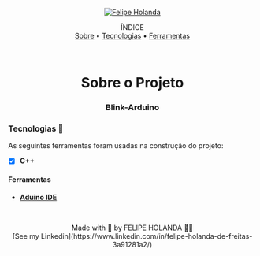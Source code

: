 <p align="center">
   <a href="https://www.linkedin.com/in/felipe-holanda-de-freitas-3a91281a2/">
      <img alt="Felipe Holanda" src="https://img.shields.io/badge/-Felipe Holanda-blue?style=flat&logo=Linkedin&logoColor=bluee" />
   </a>
</p>
<p align="center">ÍNDICE<br>
<a href="#sobre">Sobre</a> •
<a href="#Tecnologias-">Tecnologias</a> •
<a href="#Ferramentas">Ferramentas</a></p>
<br>
<h1 align="center">Sobre o Projeto</h1>
<h3 align="center">Blink-Arduino</h1>

 ### Tecnologias 🚀

  As seguintes ferramentas foram usadas na construção do projeto:

  - [x] **C++**

  #### Ferramentas

  - [**Aduino IDE**](https://www.arduino.cc/)
 
<br>

  <p align="center">Made with 💜 by FELIPE HOLANDA 👋🏻 <br>[See my Linkedin](https://www.linkedin.com/in/felipe-holanda-de-freitas-3a91281a2/)
